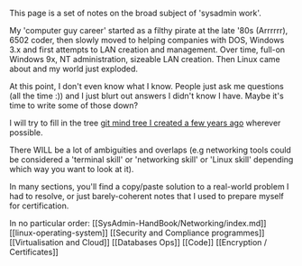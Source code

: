 

This page is a set of notes on the broad subject of 'sysadmin work'.

My 'computer guy career' started as a filthy pirate at the late '80s (Arrrrrr), 6502 coder, then slowly moved to helping companies with DOS, Windows 3.x and first attempts to LAN creation and management. Over time, full-on Windows 9x, NT administration, sizeable LAN creation. Then Linux came about and my world just exploded. 

At this point, I don't even know what I know. People just ask me questions (all the time :)) and I just blurt out answers I didn't know I have. Maybe it's time to write some of those down?

I will try to fill in the tree [git mind tree I created a few years ago](https://gitmind.com/app/docs/mal7wcyw) wherever possible.

There WILL be a lot of ambiguities and overlaps (e.g networking tools could be considered a 'terminal skill' or 'networking skill' or 'Linux skill' depending which way you want to look at it).

In many sections, you'll find a copy/paste solution to a real-world problem I had to resolve, or just barely-coherent notes that I used to prepare myself for certification.

In no particular order:
[[SysAdmin-HandBook/Networking/index.md]]
[[linux-operating-system]]
[[Security and Compliance programmes]]
[[Virtualisation and Cloud]]
[[Databases Ops]]
[[Code]]
[[Encryption / Certificates]]


